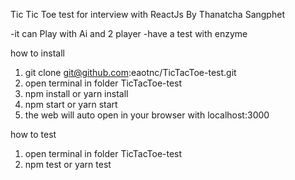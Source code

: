 Tic Tic Toe test 
for interview 
with ReactJs
By Thanatcha Sangphet

-it can Play with Ai and 2 player
-have a test with enzyme

how to install 
1. git clone git@github.com:eaotnc/TicTacToe-test.git
2. open terminal in folder TicTacToe-test 
3. npm install or yarn install 
4. npm start or yarn start
5. the web will auto open in your browser with localhost:3000

how to test 
1. open terminal in folder TicTacToe-test 
3. npm test or yarn test 
